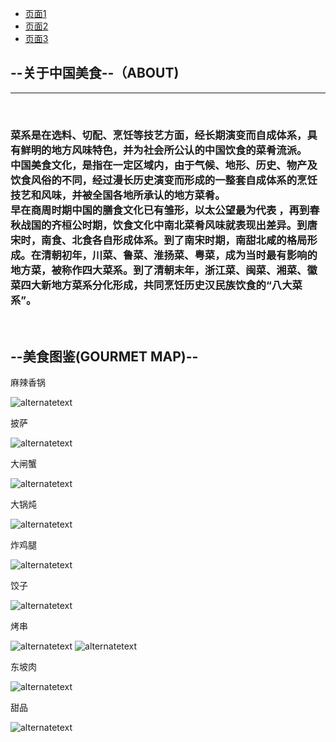 
<html>  
<head>  
  <title>导航栏</title>  
</head>  
<body>  
  <ul>  
    <li><a href="https://leesin181.github.io/12139/">页面1</a></li>  
    <li><a href="https://leesin181.github.io/121310/">页面2</a></li>  
    <li><a href="https://leesin181.github.io/12137/">页面3</a></li>  
 


 
<html>
<head>
<meta charset="utf-8">
<title>无标题文档</title>
<link rel="stylesheet" type="text/css" href="css/style.css">
</head>

<body>
<div class="wrapper">
<div class="nav">

</ul>
</div>
<div class="banner">
 
  </div>


<div class="content">
<h2>--关于中国美食--（ABOUT)</h2>
<hr>
<br>

<h3>  菜系是在选料、切配、烹饪等技艺方面，经长期演变而自成体系，具有鲜明的地方风味特色，并为社会所公认的中国饮食的菜肴流派。<br>
  中国美食文化，是指在一定区域内，由于气候、地形、历史、物产及饮食风俗的不同，经过漫长历史演变而形成的一整套自成体系的烹饪技艺和风味，并被全国各地所承认的地方菜肴。<br>
  早在商周时期中国的膳食文化已有雏形，以太公望最为代表 ，再到春秋战国的齐桓公时期，饮食文化中南北菜肴风味就表现出差异。到唐宋时，南食、北食各自形成体系。到了南宋时期，南甜北咸的格局形成。在清朝初年，川菜、鲁菜、淮扬菜、粤菜，成为当时最有影响的地方菜，被称作四大菜系。到了清朝末年，浙江菜、闽菜、湘菜、徽菜四大新地方菜系分化形成，共同烹饪历史汉民族饮食的“八大菜系”。
</h3>
<br>
<div class="clearit"></div>

<div class="main">
<h2>--美食图鉴(GOURMET MAP)--</h2>
<p>麻辣香锅</p>
<img src="https://i.postimg.cc/wTLyv7VW/02c009848b2f7437fbfd0a63507d2cf2.jpg" alt="alternatetext">
<p>披萨</p>
        <img src="https://i.postimg.cc/hv9DS7BT/7f96d13805a7a444f9edd9b4fa6d11df.jpg" alt="alternatetext">
<p>大闸蟹</p>
<img src="https://i.postimg.cc/0yZNMmJC/40dc9dfb3a4c869f43fd0d6a76da3cb6.jpg" alt="alternatetext">
<p>大锅炖</p>
<img src="https://i.postimg.cc/j5nqFF38/76f16a3f9ac797fd7705075a88a1dc2e.jpg" alt="alternatetext">
<p>炸鸡腿</p>
<img src="https://i.postimg.cc/W4HbSv8F/968064790863b02af3397614f4f869f7.jpg" alt="alternatetext">
<p>饺子</p>
<img src="https://i.postimg.cc/yYH6LnmP/a522e687ca5f0fb257fbf4d17d004170.jpg" alt="alternatetext">
<p>烤串</p>
<img src="https://i.postimg.cc/DzZwqZr3/b7d147d004a1f51affa0f31f857ce56d.jpg" alt="alternatetext">
<img src="https://i.postimg.cc/05m2Ghwj/c45f61beff5e799f3e52f6f25bcd82f1.jpg" alt="alternatetext">
<p>东坡肉</p>
<img src="https://i.postimg.cc/PJGfsQBd/cbc817b0cb9b271447ac86ea17e873cb.jpg" alt="alternatetext">
<p>甜品</p>
<img src="https://i.postimg.cc/bN9yWbLj/ec8b86e1ad0126df46b2390f28416404.jpg" alt="alternatetext">
